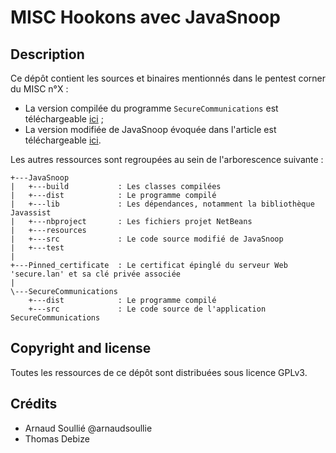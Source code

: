 MISC Hookons avec JavaSnoop
===========================

Description
-----------
Ce dépôt contient les sources et binaires mentionnés dans le pentest corner du MISC n°X :
* La version compilée du programme `SecureCommunications` est téléchargeable [ici]() ;
* La version modifiée de JavaSnoop évoquée dans l'article est téléchargeable [ici]().

Les autres ressources sont regroupées au sein de l'arborescence suivante :
```
+---JavaSnoop
|   +---build			: Les classes compilées
|   +---dist			: Le programme compilé
|   +---lib				: Les dépendances, notamment la bibliothèque Javassist
|   +---nbproject		: Les fichiers projet NetBeans
|   +---resources
|   +---src				: Le code source modifié de JavaSnoop
|   +---test
|
+---Pinned_certificate	: Le certificat épinglé du serveur Web 'secure.lan' et sa clé privée associée
|       
\---SecureCommunications
    +---dist			: Le programme compilé
    +---src				: Le code source de l'application SecureCommunications
```


Copyright and license
---------------------
Toutes les ressources de ce dépôt sont distribuées sous licence GPLv3.


Crédits
-------
* Arnaud Soullié @arnaudsoullie
* Thomas Debize
